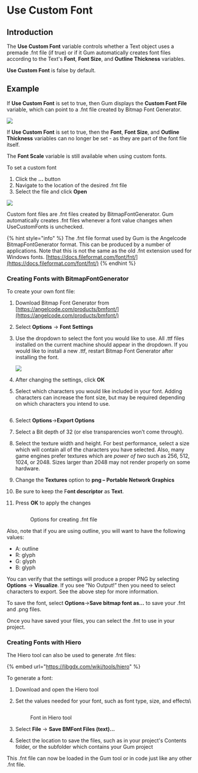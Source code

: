 # Use Custom Font

## Introduction

The **Use Custom Font** variable controls whether a Text object uses a premade .fnt file (if true) or if it Gum automatically creates font files according to the Text's **Font**, **Font Size**, and **Outline Thickness** variables.

**Use Custom Font** is false by default.

## Example

If **Use Custom Font** is set to true, then Gum displays the **Custom Font File** variable, which can point to a .fnt file created by Bitmap Font Generator.

![](../../../.gitbook/assets/UseCustomFontGum.png)

If **Use Custom Font** is set to true, then the **Font**, **Font Size**, and **Outline Thickness** variables can no longer be set - as they are part of the font file itself.

The **Font Scale** variable is still available when using custom fonts.

To set a custom font

1. Click the **...** button
2. Navigate to the location of the desired .fnt file
3. Select the file and click **Open**

![](<../../../.gitbook/assets/CustomFontInGum (1).png>)

Custom font files are .fnt files created by BitmapFontGenerator. Gum automatically creates .fnt files whenever a font value changes when UseCustomFonts is unchecked.&#x20;

{% hint style="info" %}
The .fnt file format used by Gum is the Angelcode BitmapFontGenerator format. This can be produced by a number of applications. Note that this is not the same as the old .fnt extension used for Windows fonts. [https://docs.fileformat.com/font/fnt/](https://docs.fileformat.com/font/fnt/)
{% endhint %}

### Creating Fonts with BitmapFontGenerator

To create your own font file:

1. Download Bitmap Font Generator from [https://angelcode.com/products/bmfont/](https://angelcode.com/products/bmfont/)
2. Select **Options** -> **Font Settings**
3.  Use the dropdown to select the font you would like to use. All .ttf files installed on the current machine should appear in the dropdown. If you would like to install a new .ttf, restart Bitmap Font Generator after installing the font.

    ![](<../../../.gitbook/assets/image (7) (1) (1) (1) (1) (1).png>)
4. After changing the settings, click **OK**
5.  Select which characters you would like included in your font. Adding characters can increase the font size, but may be required depending on which characters you intend to use.

    <img src="../../../.gitbook/assets/image (12) (1) (1).png" alt="" data-size="original">
6. Select **Options**->**Export Options**
7. Select a Bit depth of 32 (or else transparencies won’t come through).
8. Select the texture width and height. For best performance, select a size which will contain all of the characters you have selected. Also, many game engines prefer textures which are _power of two_ such as 256, 512, 1024, or 2048. Sizes larger than 2048 may not render properly on some hardware.
9. Change the **Textures** option to **png – Portable Network Graphics**
10. Be sure to keep the F**ont descriptor** as **Text**.
11. Press **OK** to apply the changes



    <figure><img src="../../../.gitbook/assets/25_19 42 34.png" alt=""><figcaption><p>Options for creating .fnt file</p></figcaption></figure>

Also, note that if you are using outline, you will want to have the following values:

* A: outline
* R: glyph
* G: glyph
* B: glyph

You can verify that the settings will produce a proper PNG by selecting **Options** -> **Visualize**. If you see “No Output!” then you need to select characters to export. See the above step for more information.

To save the font, select **Options**->**Save bitmap font as…** to save your .fnt and .png files.

Once you have saved your files, you can select the .fnt to use in your project.

### Creating Fonts with Hiero

The Hiero tool can also be used to generate .fnt files:

{% embed url="https://libgdx.com/wiki/tools/hiero" %}

To generate a font:

1. Download and open the Hiero tool
2.  Set the values needed for your font, such as font type, size, and effects\


    <figure><img src="../../../.gitbook/assets/image (79).png" alt=""><figcaption><p>Font in Hiero tool</p></figcaption></figure>
3. Select **File** -> **Save BMFont Files (text)...**
4. Select the location to save the files, such as in your project's Contents folder, or the subfolder which contains your Gum project

This .fnt file can now be loaded in the Gum tool or in code just like any other .fnt file.
